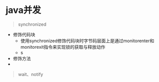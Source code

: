 # java并发

>   synchronized

*   修饰代码块	
    *   使用synchronized修饰代码块时字节码层面上是通过monitorenter和monitorexit指令来实现锁的获取与释放动作
    *   s
*   修饰方法
*   

>   wait、notify